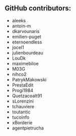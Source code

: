 GitHub contributors:
--------------------------------
- aleeks
- antoin-m
- dkarvounaris
- emilien-puget
- eternoendless
- jocel1
- julienbourdeau
- LouDk
- maximebiloe
- M03G
- nihco2
- PatrykMakowski
- PrestaEdit
- Progi1984
- Quetzacoalt91
- sLorenzini
- tchauviere
- toutantic
- tucoinfo
- xBorderie
- agentpietrucha
